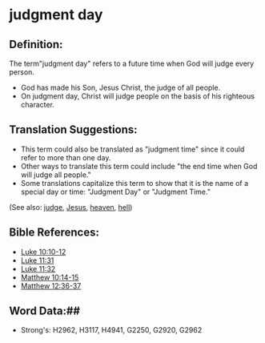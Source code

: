 # judgment day #

## Definition: ##

The term"judgment day" refers to a future time when God will judge every person.

* God has made his Son, Jesus Christ, the judge of all people.
* On judgment day, Christ will judge people on the basis of his righteous character.

## Translation Suggestions: ##

* This term could also be translated as "judgment time" since it could refer to more than one day.
* Other ways to translate this term could include "the end time when God will judge all people."
* Some translations capitalize this term to show that it is the name of a special day or time: "Judgment Day" or "Judgment Time."

(See also: [judge](judge.md), [Jesus](jesus.md), [heaven](heaven.md), [hell](hell.md))

## Bible References: ##

* [Luke 10:10-12](rc://en/tn/help/luk/10/10)
* [Luke 11:31](rc://en/tn/help/luk/11/31)
* [Luke 11:32](rc://en/tn/help/luk/11/32)
* [Matthew 10:14-15](rc://en/tn/help/mat/10/14)
* [Matthew 12:36-37](rc://en/tn/help/mat/12/36)

## Word Data:##

* Strong's: H2962, H3117, H4941, G2250, G2920, G2962
